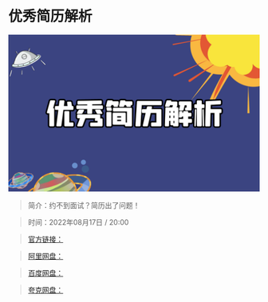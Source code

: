 # 优秀简历解析

![img](../../assets/8ca8eb90710c4518bf87645cc6adee0c.png)

> 简介：约不到面试？简历出了问题！

> 时间：2022年08月17日 / 20:00

> [官方链接：]()

> [阿里网盘：]()

> [百度网盘：]()

> [夸克网盘：]()
